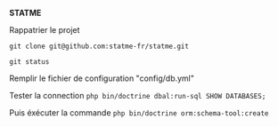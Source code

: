 __STATME__


Rappatrier le projet

`git clone git@github.com:statme-fr/statme.git`

`git status`

Remplir le fichier de configuration "config/db.yml"

Tester la connection 
`php bin/doctrine dbal:run-sql SHOW DATABASES;`
 
Puis éxécuter la commande
`php bin/doctrine orm:schema-tool:create`

